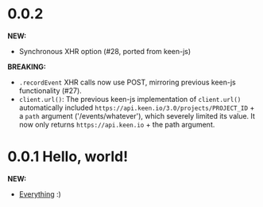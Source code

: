 <!--
<a name="unreleased"></a>
# Unreleased
-->

<a name="0.0.2"></a>
# 0.0.2

**NEW:**
* Synchronous XHR option (#28, ported from keen-js)

**BREAKING:**
* `.recordEvent` XHR calls now use POST, mirroring previous keen-js functionality (#27).
* `client.url()`: The previous keen-js implementation of `client.url()` automatically included `https://api.keen.io/3.0/projects/PROJECT_ID` + a `path` argument ('/events/whatever'), which severely limited its value. It now only returns `https://api.keen.io` + the path argument.


<a name="0.0.1"></a>
# 0.0.1 Hello, world!

**NEW:**
* [Everything](./README.md) :)
